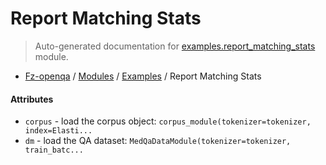 # Report Matching Stats

> Auto-generated documentation for [examples.report_matching_stats](blob/master/examples/report_matching_stats.py) module.

- [Fz-openqa](../README.md#fz-openqa-index) / [Modules](../MODULES.md#fz-openqa-modules) / [Examples](index.md#examples) / Report Matching Stats

#### Attributes

- `corpus` - load the corpus object: `corpus_module(tokenizer=tokenizer, index=Elasti...`
- `dm` - load the QA dataset: `MedQaDataModule(tokenizer=tokenizer, train_batc...`

